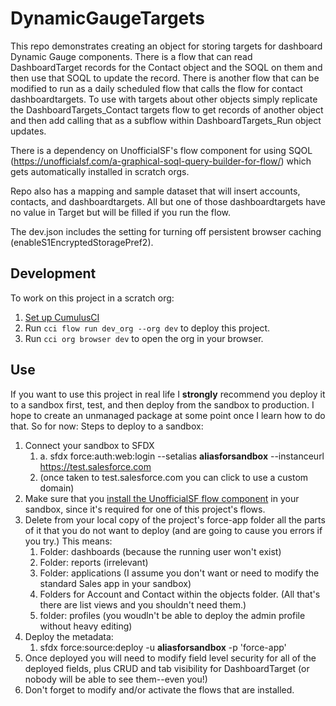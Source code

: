 # DynamicGaugeTargets

This repo demonstrates creating an object for storing targets for dashboard Dynamic Gauge components. There is a flow that can read DashboardTarget records for the Contact object and the SOQL on them and then use that SOQL to update the record. There is another flow that can be modified to run as a daily scheduled flow that calls the flow for contact dashboardtargets. To use with targets about other objects simply replicate the DashboardTargets_Contact targets flow to get records of another object and then add calling that as a subflow within DashboardTargets_Run object updates.

There is a dependency on UnofficialSF's flow component for using SQOL (https://unofficialsf.com/a-graphical-soql-query-builder-for-flow/) which gets automatically installed in scratch orgs.

Repo also has a mapping and sample dataset that will insert accounts, contacts, and dashboardtargets. All but one of those dashboardtargets have no value in Target but will be filled if you run the flow.

The dev.json includes the setting for turning off persistent browser caching (enableS1EncryptedStoragePref2).

## Development

To work on this project in a scratch org:

1. [Set up CumulusCI](https://cumulusci.readthedocs.io/en/latest/tutorial.html)
2. Run `cci flow run dev_org --org dev` to deploy this project.
3. Run `cci org browser dev` to open the org in your browser.

## Use

If you want to use this project in real life I **strongly** recommend you deploy it to a sandbox first, test, and then deploy from the sandbox to production. I hope to create an unmanaged package at some point once I learn how to do that. So for now: Steps to deploy to a sandbox:

1. Connect your sandbox to SFDX
    1. a. sfdx force:auth:web:login --setalias __aliasforsandbox__ --instanceurl https://test.salesforce.com 
    2. (once taken to test.salesforce.com you can click to use a custom domain)
2. Make sure that you [install the UnofficialSF flow component](https://unofficialsf.com/a-graphical-soql-query-builder-for-flow/) in your sandbox, since it's required for one of this project's flows. 
3. Delete from your local copy of the project's force-app folder all the parts of it that you do not want to deploy (and are going to cause you errors if you try.) This means:
    1. Folder: dashboards (because the running user won't exist)
    2. Folder: reports (irrelevant)
    3. Folder: applications (I assume you don't want or need to modify the standard Sales app in your sandbox)
    4. Folders for Account and Contact within the objects folder. (All that's there are list views and you shouldn't need them.)
    5. folder: profiles (you woudln't be able to deploy the admin profile without heavy editing)
4. Deploy the metadata:
    1. sfdx force:source:deploy -u __aliasforsandbox__ -p 'force-app'
5. Once deployed you will need to modify field level security for all of the deployed fields, plus CRUD and tab visibility for DashboardTarget (or nobody will be able to see them--even you!)
6. Don't forget to modify and/or activate the flows that are installed.
